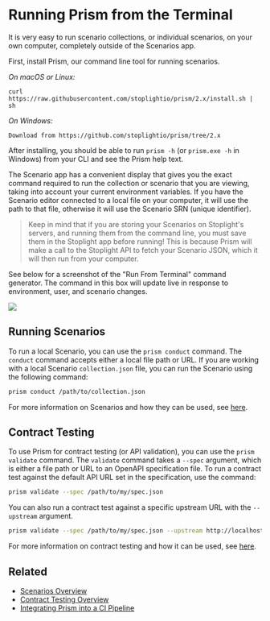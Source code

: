 # Running Prism from the Terminal

It is very easy to run scenario collections, or individual scenarios, on your own computer, completely outside of the Scenarios app.

First, install Prism, our command line tool for running scenarios.

_On macOS or Linux:_

```
curl https://raw.githubusercontent.com/stoplightio/prism/2.x/install.sh | sh
```

_On Windows:_

```
Download from https://github.com/stoplightio/prism/tree/2.x
```

After installing, you should be able to run `prism -h` (or `prism.exe -h` in Windows) from your CLI and see the Prism help text.

The Scenario app has a convenient display that gives you the exact command required to run the collection or scenario that you are viewing, taking into account your current environment variables. If you have the Scenario editor connected to a local file on your computer, it will use the path to that file, otherwise it will use the Scenario SRN (unique identifier).

<!-- theme: warning -->

> Keep in mind that if you are storing your Scenarios on Stoplight's servers, and running them from the command line, you must save them in the Stoplight app before running! This is because Prism will make a call to the Stoplight API to fetch your Scenario JSON, which it will then run from your computer.

See below for a screenshot of the "Run From Terminal" command generator. The command in this box will update live in response to environment, user, and scenario changes.

![](http://i.imgur.com/mqpNanE.png)

## Running Scenarios

To run a local Scenario, you can use the `prism conduct` command. The `conduct`
command accepts either a local file path or URL. If you are working with a local
Scenario `collection.json` file, you can run the Scenario using the following
command:

```bash
prism conduct /path/to/collection.json
```

For more information on Scenarios and how they can be used, see [here](./scenarios-introduction.md).

## Contract Testing

To use Prism for contract testing (or API validation), you can use the `prism validate` command.
The `validate` command takes a `--spec` argument, which is either a file path or URL to an OpenAPI specification file.
To run a contract test against the default API URL set in the specification, use the command:

```bash
prism validate --spec /path/to/my/spec.json
```

You can also run a contract test against a specific upstream URL with the
`--upstream` argument.

```bash
prism validate --spec /path/to/my/spec.json --upstream http://localhost:8080
```

For more information on contract testing and how it can be used, see [here](./contract-testing.md).

## Related

* [Scenarios Overview](./scenarios-introduction.md)
* [Contract Testing Overview](./contract-testing.md)
* [Integrating Prism into a CI Pipeline](./continuous-integration.md)
